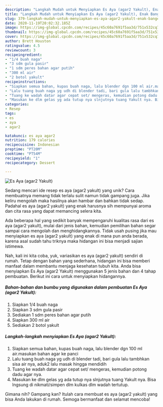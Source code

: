 ```yaml
---
description: "Langkah Mudah untuk Menyiapkan Es Aya (agar2 Yakult), Enak Banget"
title: "Langkah Mudah untuk Menyiapkan Es Aya (agar2 Yakult), Enak Banget"
slug: 379-langkah-mudah-untuk-menyiapkan-es-aya-agar2-yakult-enak-banget
date: 2020-11-19T20:02:32.185Z
image: https://img-global.cpcdn.com/recipes/45c60a7691f5aa3d/751x532cq70/es-aya-agar2-yakult-foto-resep-utama.jpg
thumbnail: https://img-global.cpcdn.com/recipes/45c60a7691f5aa3d/751x532cq70/es-aya-agar2-yakult-foto-resep-utama.jpg
cover: https://img-global.cpcdn.com/recipes/45c60a7691f5aa3d/751x532cq70/es-aya-agar2-yakult-foto-resep-utama.jpg
author: Brett Houston
ratingvalue: 4.5
reviewcount: 3
recipeingredient:
- "1/4 buah naga"
- "3 sdm gula pasir"
- "1 sdm peres bahan agar putih"
- "300 ml air"
- "2 botol yakult"
recipeinstructions:
- "Siapkan semua bahan, kupas buah naga, lalu blender dgn 100 ml air.masukan bahan agar ke panci"
- "Lalu tuang buah naga yg udh di blender tadi, bari gula lalu tambhkan sisa air nya, aduk2 lalu masak hingga mendidih"
- "Tuang ke wadah datar agar cepat set/ mengeras, kemudian potong dadu agar nya."
- "Masukan ke dlm gelas yg ada tutup nya slnjutnya tuang Yakult nya. Bisa lngsung di nikmati/simpen dlm kulkas dlm wadah tertutup."
categories:
- Resep
tags:
- es
- aya
- agar2

katakunci: es aya agar2 
nutrition: 179 calories
recipecuisine: Indonesian
preptime: "PT20M"
cooktime: "PT54M"
recipeyield: "1"
recipecategory: Dessert

---
```



![Es Aya (agar2 Yakult)](https://img-global.cpcdn.com/recipes/45c60a7691f5aa3d/751x532cq70/es-aya-agar2-yakult-foto-resep-utama.jpg)

Sedang mencari ide resep es aya (agar2 yakult) yang unik? Cara membuatnya memang tidak terlalu sulit namun tidak gampang juga. Jika keliru mengolah maka hasilnya akan hambar dan bahkan tidak sedap. Padahal es aya (agar2 yakult) yang enak harusnya sih mempunyai aroma dan cita rasa yang dapat memancing selera kita.



Ada beberapa hal yang sedikit banyak mempengaruhi kualitas rasa dari es aya (agar2 yakult), mulai dari jenis bahan, kemudian pemilihan bahan segar sampai cara mengolah dan menghidangkannya. Tidak usah pusing jika mau menyiapkan es aya (agar2 yakult) yang enak di mana pun anda berada, karena asal sudah tahu triknya maka hidangan ini bisa menjadi sajian istimewa.


Nah, kali ini kita coba, yuk, variasikan es aya (agar2 yakult) sendiri di rumah. Tetap dengan bahan yang sederhana, hidangan ini bisa memberi manfaat dalam membantu menjaga kesehatan tubuh kita. Anda bisa menyiapkan Es Aya (agar2 Yakult) menggunakan 5 jenis bahan dan 4 tahap pembuatan. Berikut ini cara untuk menyiapkan hidangannya.

<!--inarticleads1-->

##### Bahan-bahan dan bumbu yang digunakan dalam pembuatan Es Aya (agar2 Yakult):

1. Siapkan 1/4 buah naga
1. Siapkan 3 sdm gula pasir
1. Sediakan 1 sdm peres bahan agar putih
1. Siapkan 300 ml air
1. Sediakan 2 botol yakult




<!--inarticleads2-->

##### Langkah-langkah menyiapkan Es Aya (agar2 Yakult):

1. Siapkan semua bahan, kupas buah naga, lalu blender dgn 100 ml air.masukan bahan agar ke panci
1. Lalu tuang buah naga yg udh di blender tadi, bari gula lalu tambhkan sisa air nya, aduk2 lalu masak hingga mendidih
1. Tuang ke wadah datar agar cepat set/ mengeras, kemudian potong dadu agar nya.
1. Masukan ke dlm gelas yg ada tutup nya slnjutnya tuang Yakult nya. Bisa lngsung di nikmati/simpen dlm kulkas dlm wadah tertutup.




Gimana nih? Gampang kan? Itulah cara membuat es aya (agar2 yakult) yang bisa Anda lakukan di rumah. Semoga bermanfaat dan selamat mencoba!
